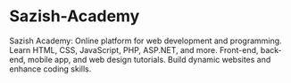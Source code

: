 # Sazish-Academy
Sazish Academy: Online platform for web development and programming. Learn HTML, CSS, JavaScript, PHP, ASP.NET, and more. Front-end, back-end, mobile app, and web design tutorials. Build dynamic websites and enhance coding skills.
